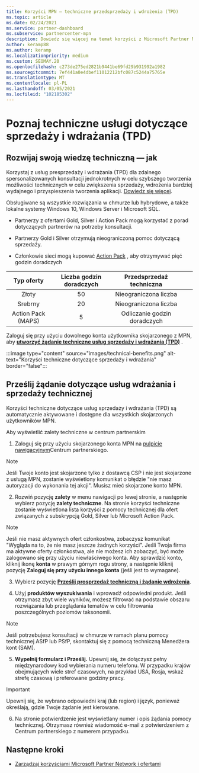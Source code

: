 ```yaml
---
title: Korzyści MPN — techniczne przedsprzedaży i wdrożenia (TPD)
ms.topic: article
ms.date: 02/24/2021
ms.service: partner-dashboard
ms.subservice: partnercenter-mpn
description: Dowiedz się więcej na temat korzyści z Microsoft Partner Network (MPN) dla usług przedsprzedaży i wdrażania (TPD)
author: keramp88
ms.author: keramp
ms.localizationpriority: medium
ms.custom: SEOMAY.20
ms.openlocfilehash: c273de275ed2821b9441be69fd29b931992a1982
ms.sourcegitcommit: 7ef441a0e4dbef11012212bfc087c5244a75765e
ms.translationtype: MT
ms.contentlocale: pl-PL
ms.lasthandoff: 03/05/2021
ms.locfileid: "102185302"
---
```

# <a name="explore-technical-presales-and-deployment-services-tpd"></a>Poznaj techniczne usługi dotyczące sprzedaży i wdrażania (TPD) 

## <a name="develop-your-technical-know-how"></a>Rozwijaj swoją wiedzę techniczną — jak

Korzystaj z usług presprzedaży i wdrażania (TPD) dla zdalnego spersonalizowanych konsultacji jednokrotnych w celu szybszego tworzenia możliwości technicznych w celu zwiększenia sprzedaży, wdrożenia bardziej wydajnego i przyspieszenia tworzenia aplikacji. [Dowiedz się więcej](https://aka.ms/TPD).

Obsługiwane są wszystkie rozwiązania w chmurze lub hybrydowe, a także lokalne systemy Windows 10, Windows Server i Microsoft SQL. 

-   Partnerzy z ofertami Gold, Silver i Action Pack mogą korzystać z porad dotyczących partnerów na potrzeby konsultacji. 

-   Partnerzy Gold i Silver otrzymują nieograniczoną pomoc dotyczącą sprzedaży. 

-   Członkowie sieci mogą kupować [Action Pack](https://partner.microsoft.com/membership/action-pack) , aby otrzymywać pięć godzin doradczych  


|     Typ oferty    | Liczba godzin doradczych |   Przedsprzedaż techniczna   |   |   |
|:-----------------:|:------------------------:|:----------------------:|:-:|:-:|
|        Złoty       |            50            |        Nieograniczona liczba       |   |   |
|       Srebrny      |            20            |        Nieograniczona liczba       |   |   |
| Action Pack (MAPS) |             5            | Odliczanie godzin doradczych |   |   |

Zaloguj się przy użyciu dowolnego konta użytkownika skojarzonego z MPN, aby **[utworzyć żądanie techniczne usług sprzedaży i wdrażania (TPD)](https://partner.microsoft.com/dashboard/mpn/membership/benefits/technical/createadvisoryhours-servicerequest)** .

  :::image type="content" source="images/technical-benefits.png" alt-text="Korzyści techniczne dotyczące sprzedaży i wdrażania" border="false":::

## <a name="submit-a-technical-presales-and-deployment-services-request"></a>Prześlij żądanie dotyczące usług wdrażania i sprzedaży technicznej 

Korzyści techniczne dotyczące usług sprzedaży i wdrażania (TPD) są automatycznie aktywowane i dostępne dla wszystkich skojarzonych użytkowników MPN. 

Aby wyświetlić zalety techniczne w centrum partnerskim

1. Zaloguj się przy użyciu skojarzonego konta MPN na [pulpicie nawigacyjnym](https://partner.microsoft.com/dashboard)Centrum partnerskiego. 

>[!NOTE]
>Jeśli Twoje konto jest skojarzone tylko z dostawcą CSP i nie jest skojarzone z usługą MPN, zostanie wyświetlony komunikat o błędzie "nie masz autoryzacji do wykonania tej akcji". Musisz mieć skojarzone konto MPN.

2. Rozwiń pozycję **zalety** w menu nawigacji po lewej stronie, a następnie wybierz pozycję **zalety techniczne**. Na stronie korzyści techniczne zostanie wyświetlona lista korzyści z pomocy technicznej dla ofert związanych z subskrypcją Gold, Silver lub Microsoft Action Pack. 

>[!NOTE]
>Jeśli nie masz aktywnych ofert członkostwa, zobaczysz komunikat "Wygląda na to, że nie masz jeszcze żadnych korzyści". Jeśli Twoja firma ma aktywne oferty członkostwa, ale nie możesz ich zobaczyć, być może zalogowano się przy użyciu niewłaściwego konta. Aby sprawdzić konto, kliknij ikonę **konta** w prawym górnym rogu strony, a następnie kliknij pozycję **Zaloguj się przy użyciu innego konta** (jeśli jest to wymagane).

3. Wybierz pozycję **[Prześlij prosprzedaż techniczną i żądanie wdrożenia](https://partner.microsoft.com/dashboard/mpn/membership/benefits/technical/createadvisoryhours-servicerequest)**.

4. Użyj **produktów wyszukiwania** i wprowadź odpowiedni produkt. Jeśli otrzymasz zbyt wiele wyników, możesz filtrować na podstawie obszaru rozwiązania lub przeglądania tematów w celu filtrowania poszczególnych poziomów taksonomii.

> [!NOTE]
> Jeśli potrzebujesz konsultacji w chmurze w ramach planu pomocy technicznej ASfP lub PSfP, skontaktuj się z pomocą techniczną Menedżera kont (SAM).

5. **Wypełnij formularz i Prześlij.** Upewnij się, że dołączysz pełny międzynarodowy kod wybierania numeru telefonu. W przypadku krajów obejmujących wiele stref czasowych, na przykład USA, Rosja, wskaż strefę czasową i preferowane godziny pracy.

> [!IMPORTANT]
> Upewnij się, że wybrano odpowiedni kraj (lub region) i język, ponieważ określają, gdzie Twoje żądanie jest kierowane.

6. Na stronie potwierdzenie jest wyświetlany numer i opis żądania pomocy technicznej. Otrzymasz również wiadomość e-mail z potwierdzeniem z Centrum partnerskiego z numerem przypadku.



## <a name="next-steps"></a>Następne kroki

- [Zarządzaj korzyściami Microsoft Partner Network i ofertami](manage-your-partner-network-benefits.md)
